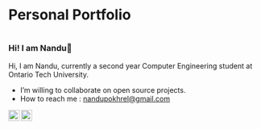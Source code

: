 <h1>Personal Portfolio<h1>

### Hi! I am Nandu👋

Hi, I am Nandu, currently a second year Computer Engineering student at Ontario Tech University.  
- I’m willing to collaborate on open source projects.
- How to reach me : nandupokhrel@gmail.com


<a href="mailto:nandupokhrel@gmail.com">
  <img align="left" alt="Nandu's Email" width="22px" src="https://cdn.jsdelivr.net/npm/simple-icons@v3/icons/gmail.svg" />
</a>
<a href="https://www.linkedin.com/in/nandupokhrel/">
  <img align="left" alt="Nandu's LinkdeIN" width="22px" src="https://cdn.jsdelivr.net/npm/simple-icons@v3/icons/linkedin.svg" />
</a>


 
